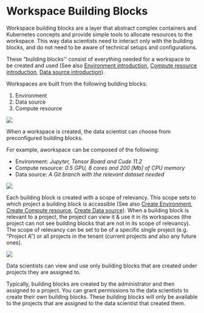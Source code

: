 

# Workspace Building Blocks


Workspace building blocks are a layer that abstract complex containers and Kubernetes concepts and provide simple tools to allocate resources to the workspace. This way data scientists need to interact only with the building blocks, and do not need to be aware of technical setups and configurations.

These “building blocks'' consist of everything needed for a workspace to be created and used (See also [Environment introduction](./environments.md), [Compute resource introduction](./compute.md), [Data source introduction](./datasources.md)). 

Workspaces are built from the following building blocks:

1. Environment
2. Data source
3. Compute resource



![](img/bbs.png)


When a workspace is created, the data scientist can choose from preconfigured building blocks.

For example, aworkspace can be composed of the following:

* Environment: _Jupyter, Tensor Board and Cude 11.2_
* Compute resource: _0.5 GPU, 8 cores and 200 [Mb] of CPU memory_
* Data source: _A Git branch with the relevant dataset needed_



![](img/workspace-form.png)



Each building block is created with a scope of relevancy. 
This scope sets to which project a building block is accessible (See also [Create Environment](#xxx),  [Create Compute resource](#xxx), [Create Data source](#xxx)).
When a building block is relevant to a project, the project can view it & use it in its workspaces (the project can not see building blocks that are not in its scope of relevancy). 
The scope of relevancy can be set to be of a specific single project (e.g. “Project A”) or all projects in the tenant (current projects and also any future ones).



![](img/prj.png)

Data scientists can view and use only building blocks that are created under projects they are assigned to.

Typically, building blocks are created by the administrator and then assigned to a project. You can grant permissions to the data scientists to create their own building blocks. These building blocks will only be available to the projects that are assigned to the data scientist that created them.